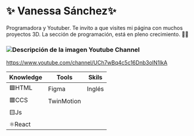 # ✨ Vanessa Sánchez✨ 

Programadora y Youtuber.
Te invito a que visites mi página con muchos proyectos 3D. La sección de programación, está en pleno crecimiento. 🙋‍♀️

### <image src="/images/youtube_ico.png" alt="Descripción de la imagen"> Youtube Channel

https://www.youtube.com/channel/UCh7wBq4c5c16Dnb3oIN1lkA


|Knowledge|Tools    |   Skils|
|---------|--------|--------| 
| 🟦HTML |  Figma |Inglés| 
| 🟥CCS  |TwinMotion|    |
| 🟨Js   |        |        |
| ⚛React |        |      |   




<!--
**NezziY/NezziY** is a ✨ _special_ ✨ repository because its `README.md` (this file) appears on your GitHub profile.

Here are some ideas to get you started:

- 🔭 I’m currently working on ...
- 🌱 I’m currently learning REACT
- 👯 I’m looking to collaborate on ...
- 🤔 I’m looking for help with ...
- 💬 Ask me about ...
- 📫 How to reach me: ...
- 😄 Pronouns: ...
- ⚡ Fun fact: ...
-->
